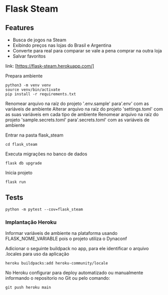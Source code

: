 # Flask Steam
## Features
- Busca de jogos na Steam
- Exibindo preços nas lojas do Brasil e Argentina
- Converte para real para comparar se vale a pena comprar na outra loja
- Salvar favoritos

link: [https://flask-steam.herokuapp.com/]

Prepara ambiente
```
python3 -m venv venv
source venv/bin/activate
pip install -r requirements.txt

```
Renomear arquivo na raíz do projeto '.env.sample' para'.env' com as variáveis de ambiente
Alterar arquivo na raíz do projeto 'settings.toml' com as suas variáveis em cada tipo de ambiente
Renomear arquivo na raíz do projeto 'sample.secrets.toml' para'.secrets.toml' com as variáveis de ambiente

Entrar na pasta flask_steam
```
cd flask_steam
```

Executa migrações no banco de dados
```
flask db upgrade 
```

Inicia projeto
```
flask run
```

## Tests

```
python -m pytest --cov=flask_steam
```

### Implantação Heroku

Informar variáveis de ambiente na plataforma usando FLASK_NOME_VARIABLE pois o projeto utiliza o Dynaconf

Adicionar o seguinte buildpack no app, para ele identificar o arquivo .locales para uso da aplicação

```
heroku buildpacks:add heroku-community/locale

```

No Heroku configurar para deploy automatizado ou manualmente informando o repositorio no Git ou pelo comando:
```
git push heroku main
```